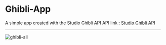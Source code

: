 # Ghibli-App
A simple app created with the Studio Ghibli API
API link : [Studio Ghibli API](https://studio-ghibli-films-api.herokuapp.com/)
<hr>
<img src="https://i.pinimg.com/originals/9e/c0/2d/9ec02da6935311a0c1f2503bb2bd0531.jpg" alt="ghibli-all"></img>
